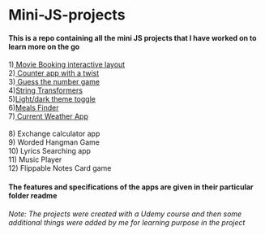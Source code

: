 # Mini-JS-projects
#### This is a repo containing all the mini JS projects that I have worked on to learn more on the go
1)<a href ="https://github.com/gitit24x7/Mini-JS-projects/tree/main/Movie-Seats-Booking-App"> Movie Booking interactive layout </a><br>
2)<a href ="https://github.com/gitit24x7/Mini-JS-projects/tree/main/counter%20app%20with%20a%20twist"> Counter app with a twist </a><br>
3)<a href ="https://github.com/gitit24x7/Mini-JS-projects/tree/main/Guess%20the%20number%20game%20"> Guess the number game </a> <br>
4)<a href ="https://github.com/gitit24x7/Mini-JS-projects/tree/main/String-transformers">String Transformers </a><br>
5)<a href ="https://github.com/gitit24x7/Mini-JS-projects/tree/main/light-dark%20theme%20with%20local%20storage">Light/dark theme toggle<a/><br>
6)<a href ="https://github.com/gitit24x7/Mini-JS-projects/tree/main/Meals%20Finder">Meals Finder<a/><br>
7)<a href ="https://github.com/gitit24x7/Mini-JS-projects/tree/main/Current%20Weather%20App"> Current Weather App</a><br>  
8) Exchange calculator app<br>
9) Worded Hangman Game<br>
10) Lyrics Searching app<br>
11) Music Player<br>
12) Flippable Notes Card game<br>

 #### The features and specifications of the apps are given in their particular folder readme

<i>Note: The projects were created with a Udemy course and then some additional things were added by me for learning purpose in the project</i>

